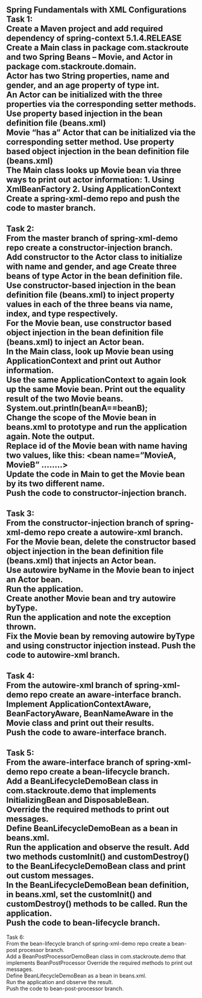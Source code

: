 Spring Fundamentals with XML Configurations  
    Task 1:  
    Create a Maven project and add required dependency of spring-context 5.1.4.RELEASE
    Create a Main class in package com.stackroute and two Spring Beans – Movie, and Actor in  package com.stackroute.domain.  
    Actor has two String properties, name and gender, and an age property of type int.  
    An Actor can be initialized with the three properties via the corresponding setter methods. Use  property based injection in the bean definition file (beans.xml)  
    Movie “has a” Actor that can be initialized via the corresponding setter method. Use property  based object injection in the bean definition file (beans.xml)  
    The Main class looks up Movie bean via three ways to print out actor information:
    1. Using XmlBeanFactory
    2. Using ApplicationContext
       Create a spring-xml-demo repo and push the code to master branch.  
---
   Task 2:  
   From the master branch of spring-xml-demo repo create a constructor-injection branch.  
   Add constructor to the Actor class to initialize with name and gender, and age Create three beans of type Actor in the bean definition file.  
   Use constructor-based injection in the bean definition file (beans.xml) to inject property values in  each of the three beans via name, index, and type respectively.  
   For the Movie bean, use constructor based object injection in the bean definition file  (beans.xml) to inject an Actor bean.  
   In the Main class, look up Movie bean using ApplicationContext and print out Author  information.  
   Use the same ApplicationContext to again look up the same Movie bean.  Print out the equality result of the two Movie beans.  
   System.out.println(beanA==beanB);  
   Change the scope of the Movie bean in beans.xml to prototype and run the application again.  Note the output.  
   Replace id of the Movie bean with name having two values, like this:
   <bean name=”MovieA, MovieB” ……..>  
   Update the code in Main to get the Movie bean by its two different name.  
   Push the code to constructor-injection branch.  
---
   Task 3:  
   From the constructor-injection branch of spring-xml-demo repo create a  autowire-xml branch.  
   For the Movie bean, delete the constructor based object injection in the bean definition file  (beans.xml) that injects an Actor bean.  
   Use autowire byName in the Movie bean to inject an Actor bean.  
   Run the application.  
   Create another Movie bean and try autowire byType.  
   Run the application and note the exception thrown.  
   Fix the Movie bean by removing autowire byType and using constructor injection instead.  Push the code to autowire-xml branch.
---
   Task 4:  
   From the autowire-xml branch of spring-xml-demo repo create an aware-interface branch.  
   Implement ApplicationContextAware, BeanFactoryAware, BeanNameAware in the Movie class and print out their results.  
   Push the code to aware-interface branch.
---
   Task 5:  
   From the aware-interface branch of spring-xml-demo repo create a bean-lifecycle branch.  
   Add a BeanLifecycleDemoBean class in com.stackroute.demo that implements  InitializingBean and DisposableBean.  
   Override the required methods to print out messages.  
   Define BeanLifecycleDemoBean as a bean in beans.xml.  
   Run the application and observe the result.
   Add two methods customInit() and customDestroy() to the BeanLifecycleDemoBean class and print out custom messages.  
   In the BeanLifecycleDemoBean bean definition, in beans.xml, set the customInit() and customDestroy() methods to be called.
   Run the application.  
   Push the code to bean-lifecycle branch.
---
   Task 6:  
   From the bean-lifecycle branch of spring-xml-demo repo create a bean-post processor branch.  
   Add a BeanPostProcessorDemoBean class in com.stackroute.demo that implements  BeanPostProcessor
   Override the required methods to print out messages.  
   Define BeanLifecycleDemoBean as a bean in beans.xml.  
   Run the application and observe the result.  
   Push the code to bean-post-processor branch. 
